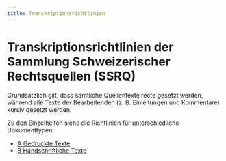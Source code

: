 ```yaml
---
title: Transkriptionsrichtlinien
---
```


# Transkriptionsrichtlinien der Sammlung Schweizerischer Rechtsquellen (SSRQ)

Grundsätzlich gilt, dass sämtliche Quellentexte recte gesetzt werden,
während alle Texte der Bearbeitenden (z. B. Einleitungen und Kommentare)
kursiv gesetzt werden.

Zu den Einzelheiten siehe die Richtlinien für unterschiedliche Dokumenttypen:

- [A Gedruckte Texte](./print.de.md)
- [B Handschriftliche Texte](hand.de.md)
